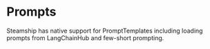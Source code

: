 # Prompts

Steamship has native support for PromptTemplates including loading prompts from LangChainHub and few-short prompting.